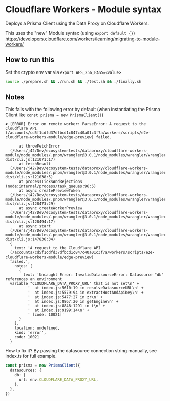 # Cloudflare Workers - Module syntax

Deploys a Prisma Client using the Data Proxy on Cloudflare Workers.

This uses the "new" Module syntax (using `export default {}`)
https://developers.cloudflare.com/workers/learning/migrating-to-module-workers/

## How to run this

Set the crypto env var via `export AES_256_PASS=<value>`

```sh
source ./prepare.sh && ./run.sh && ./test.sh && ./finally.sh
```

## Notes

This fails with the following error by default (when instantiating the Prisma Client like `const prisma = new PrismaClient()`)

```
✘ [ERROR] Error on remote worker: ParseError: A request to the Cloudflare API (/accounts/cd5f1cdfd37dfbcd1c847c40a01c3f7a/workers/scripts/e2e-cloudflare-workers-module/edge-preview) failed.

      at throwFetchError
  (/Users/j42/Dev/ecosystem-tests/dataproxy/cloudflare-workers-module/node_modules/.pnpm/wrangler@3.0.1/node_modules/wrangler/wrangler-dist/cli.js:121071:17)
      at fetchResult
  (/Users/j42/Dev/ecosystem-tests/dataproxy/cloudflare-workers-module/node_modules/.pnpm/wrangler@3.0.1/node_modules/wrangler/wrangler-dist/cli.js:121038:5)
      at processTicksAndRejections (node:internal/process/task_queues:96:5)
      at async createPreviewToken
  (/Users/j42/Dev/ecosystem-tests/dataproxy/cloudflare-workers-module/node_modules/.pnpm/wrangler@3.0.1/node_modules/wrangler/wrangler-dist/cli.js:128473:29)
      at async createWorkerPreview
  (/Users/j42/Dev/ecosystem-tests/dataproxy/cloudflare-workers-module/node_modules/.pnpm/wrangler@3.0.1/node_modules/wrangler/wrangler-dist/cli.js:128494:17)
      at async start
  (/Users/j42/Dev/ecosystem-tests/dataproxy/cloudflare-workers-module/node_modules/.pnpm/wrangler@3.0.1/node_modules/wrangler/wrangler-dist/cli.js:147836:34)
  {
    text: 'A request to the Cloudflare API
  (/accounts/cd5f1cdfd37dfbcd1c847c40a01c3f7a/workers/scripts/e2e-cloudflare-workers-module/edge-preview)
  failed.',
    notes: [
      {
        text: 'Uncaught Error: InvalidDatasourceError: Datasource "db" references an environment
  variable "CLOUDFLARE_DATA_PROXY_URL" that is not set\n' +
          '  at index.js:5610:19 in resolveDatasourceURL\n' +
          '  at index.js:5579:94 in extractHostAndApiKey\n' +
          '  at index.js:5477:27 in zr\n' +
          '  at index.js:8867:20 in getEngine\n' +
          '  at index.js:8848:1291 in t\n' +
          '  at index.js:9199:14\n' +
          ' [code: 10021]'
      }
    ],
    location: undefined,
    kind: 'error',
    code: 10021
  }
```

How to fix it? By passing the datasource connection string manually, see index.ts for full example.

```ts
const prisma = new PrismaClient({
  datasources: {
    db: {
      url: env.CLOUDFLARE_DATA_PROXY_URL,
    },
  },
})
```
